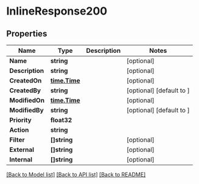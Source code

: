 # InlineResponse200

## Properties

Name | Type | Description | Notes
------------ | ------------- | ------------- | -------------
**Name** | **string** |  | [optional] 
**Description** | **string** |  | [optional] 
**CreatedOn** | [**time.Time**](time.Time.md) |  | [optional] 
**CreatedBy** | **string** |  | [optional] [default to ]
**ModifiedOn** | [**time.Time**](time.Time.md) |  | [optional] 
**ModifiedBy** | **string** |  | [optional] [default to ]
**Priority** | **float32** |  | 
**Action** | **string** |  | 
**Filter** | **[]string** |  | [optional] 
**External** | **[]string** |  | [optional] 
**Internal** | **[]string** |  | [optional] 

[[Back to Model list]](../README.md#documentation-for-models) [[Back to API list]](../README.md#documentation-for-api-endpoints) [[Back to README]](../README.md)


